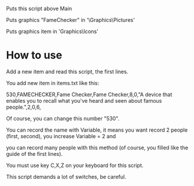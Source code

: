 Puts this script above Main

Puts graphics "FameChecker" in '\Graphics\Pictures'

Puts graphics item in 'Graphics\Icons'



# How to use 



Add a new item and read this script, the first lines.



You add new item in items.txt like this:

530,FAMECHECKER,Fame Checker,Fame Checker,8,0,"A device that enables you to recall what you've heard and seen about famous people.",2,0,6,

Of course, you can change this number "530".



You can record the name with Variable, it means you want record 2 people (first, second), you increase Variable = 2 and 

you can record many people with this method (of course, you filled like the guide of the first lines).



You must use key C,X,Z on your keyboard for this script.



This script demands a lot of switches, be careful.